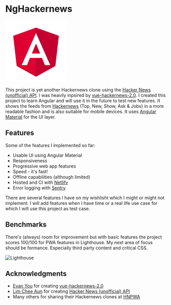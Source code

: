 # NgHackernews

![NgHackernews](https://raw.githubusercontent.com/wbeeftink/ng-hackernews/master/src/assets/icons/icon-192x192.png)

This project is yet another Hackernews clone using the [Hacker News (unofficial) API](https://github.com/cheeaun/node-hnapi). I was heavily inpsired by [vue-hackernews-2.0](https://vue-hn.now.sh/). I created this project to learn Angular and will use it in the future to test new features. It shows the feeds from [Hackernews](https://news.ycombinator.com/) (Top, New, Show, Ask & Jobs) in a more readable fashion and is also suitable for mobile devices. It uses [Angular Material](https://material.angular.io/) for the UI layer.

## Features

Some of the features I implemented so far:

* Usable UI using Angular Material
* Responsiveness
* Progressive web app features
* Speed - it's fast!
* Offline capabilities (although limited)
* Hosted and CI with [Netlify](https://www.netlify.com/)
* Error logging with [Sentry](https://sentry.io/welcome/)

There are several features I have on my wishlisht which I might or might not implement. I will add features when I have time or a real life use case for which I will use this project as test case.

## Benchmarks

There's (always) room for improvement but with basic features the project scores 100/100 for PWA features in Lighthouse. My next area of focus should be formance. Especially third party content and critical CSS.

![Lighthouse](https://i.imgur.com/HNCriHu.png)

## Acknowledgments

* [Evan You](https://github.com/yyx990803) for creating [vue-hackernews-2.0](https://vue-hn.now.sh/)
* [Lim Chee Aun](https://github.com/cheeaun) for creating [Hacker News (unofficial) API](https://github.com/cheeaun/node-hnapi)
* Many others for sharing their Hackernews clones at [HNPWA](https://hnpwa.com/)
